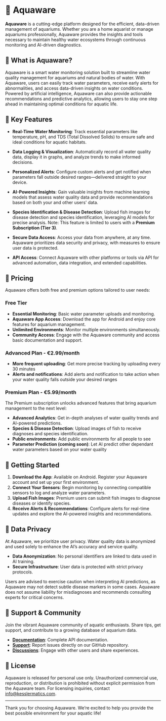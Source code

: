# 🌊 Aquaware

**Aquaware** is a cutting-edge platform designed for the efficient, data-driven management of aquariums. Whether you are a home aquarist or manage aquariums professionally, Aquaware provides the insights and tools necessary to maintain healthy water ecosystems through continuous monitoring and AI-driven diagnostics.

## 🐠 What is Aquaware?

Aquaware is a smart water monitoring solution built to streamline water quality management for aquariums and natural bodies of water. With Aquaware, users can easily track water parameters, receive early alerts for abnormalities, and access data-driven insights on water conditions. Powered by artificial intelligence, Aquaware can also provide actionable recommendations and predictive analytics, allowing users to stay one step ahead in maintaining optimal conditions for aquatic life.

## 🌟 Key Features

- **Real-Time Water Monitoring**: Track essential parameters like temperature, pH, and TDS (Total Dissolved Solids) to ensure safe and ideal conditions for aquatic habitats.
  
- **Data Logging & Visualization**: Automatically record all water quality data, display it in graphs, and analyze trends to make informed decisions.

- **Personalized Alerts**: Configure custom alerts and get notified when parameters fall outside desired ranges—delivered straight to your device.

- **AI-Powered Insights**: Gain valuable insights from machine learning models that assess water quality data and provide recommendations based on both your and other users' data.

- **Species Identification & Disease Detection**: Upload fish images for disease detection and species identification, leveraging AI models for precise analysis. Note: This feature is limited to users with a **Premium Subscription (Tier 3)**.

- **Secure Data Access**: Access your data from anywhere, at any time. Aquaware prioritizes data security and privacy, with measures to ensure user data is protected.

- **API Access**: Connect Aquaware with other platforms or tools via API for advanced automation, data integration, and extended capabilities.

## 💸 Pricing

Aquaware offers both free and premium options tailored to user needs:

### Free Tier

- **Essential Monitoring**: Basic water parameter uploads and monitoring.
- **Aquaware App Access**: Download the app for Android and enjoy core features for aquarium management.
- **Unlimited Environments**: Monitor multiple environments simultaneously.
- **Community Access**: Engage with the Aquaware community and access basic documentation and support.

### Advanced Plan - €2.99/month

- **More frequent uploading**: Get more precise tracking by uploading every 30 minutes
- **Alerts and notifications**: Add alerts and notification to take action when your water quality falls outside your desired ranges

### Premium Plan - €5.99/month

The Premium subscription unlocks advanced features that bring aquarium management to the next level:
- **Advanced Analytics**: Get in-depth analyses of water quality trends and AI-powered predictions.
- **Species & Disease Detection**: Upload images of fish to receive diagnoses and species identification.
- **Public environments**: Add public environments for all people to see
- **Parameter Prediction (coming soon)**: Let AI predict other dependant water parameters based on your water quality

## 🚀 Getting Started

1. **Download the App**: Available on Android. Register your Aquaware account and set up your first environment.
2. **Connect Your Sensors**: Begin monitoring by connecting compatible sensors to log and analyze water parameters.
3. **Upload Fish Images**: Premium users can submit fish images to diagnose diseases or identify species.
4. **Receive Alerts & Recommendations**: Configure alerts for real-time updates and explore the AI-powered insights and recommendations.

## 🔐 Data Privacy

At Aquaware, we prioritize user privacy. Water quality data is anonymized and used solely to enhance the AI’s accuracy and service quality.

- **Data Anonymization**: No personal identifiers are linked to data used in AI training.
- **Secure Infrastructure**: User data is protected with strict privacy protocols.
  
Users are advised to exercise caution when interpreting AI predictions, as Aquaware may not detect subtle disease markers in some cases. Aquaware does not assume liability for misdiagnoses and recommends consulting experts for critical concerns.

## 💬 Support & Community

Join the vibrant Aquaware community of aquatic enthusiasts. Share tips, get support, and contribute to a growing database of aquarium data.

- **[Documentation](https://aquaware.kesslermatics.com/docs/)**: Complete API documentation.
- **[Support](https://github.com/kesslermatics/Aquaware/issues)**: Report issues directly on our GitHub repository.
- **[Discussions](https://github.com/kesslermatics/Aquaware/discussions)**: Engage with other users and share experiences.

## 📄 License

Aquaware is released for personal use only. Unauthorized commercial use, reproduction, or distribution is prohibited without explicit permission from the Aquaware team. For licensing inquiries, contact [info@kesslermatics.com](mailto:info@kesslermatics.com).

---

Thank you for choosing Aquaware. We’re excited to help you provide the best possible environment for your aquatic life!
